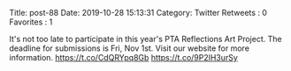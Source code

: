 Title: post-88
Date: 2019-10-28 15:13:31
Category: Twitter
Retweets : 0
Favorites : 1

It's not too late to participate in this year's PTA Reflections Art Project. The deadline for submissions is Fri, Nov 1st. Visit our website for more information.  https://t.co/CdQRYpq8Gb https://t.co/9P2lH3urSy